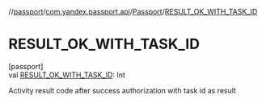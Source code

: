 //[passport](../../../index.md)/[com.yandex.passport.api](../index.md)/[Passport](index.md)/[RESULT_OK_WITH_TASK_ID](-r-e-s-u-l-t_-o-k_-w-i-t-h_-t-a-s-k_-i-d.md)

# RESULT_OK_WITH_TASK_ID

[passport]\
val [RESULT_OK_WITH_TASK_ID](-r-e-s-u-l-t_-o-k_-w-i-t-h_-t-a-s-k_-i-d.md): Int

Activity result code after success authorization with task id as result
